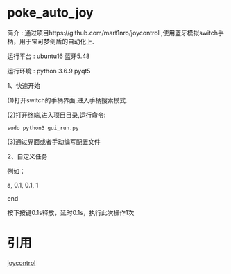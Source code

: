 # poke_auto_joy
简介  :  通过项目https://github.com/mart1nro/joycontrol ,使用蓝牙模拟switch手柄，用于宝可梦剑盾的自动化上.

运行平台  :  ubuntu16          蓝牙5.48

运行环境  :  python 3.6.9    pyqt5

1、快速开始

(1)打开switch的手柄界面,进入手柄搜索模式.

(2)打开终端,进入项目目录,运行命令:

    sudo python3 gui_run.py

(3)通过界面或者手动编写配置文件

2、自定义任务

例如：
   
   a, 0.1, 0.1, 1
   
   end
   
   按下按键0.1s释放，延时0.1s，执行此次操作1次

# 引用
[joycontrol](https://github.com/mart1nro/joycontrol)
